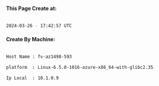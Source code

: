 
   
#### This Page Create at:

```bash

2024-03-26 - 17:42:57 UTC

```

#### Create By Machine:

```bash

Host Name : fv-az1498-593

platform  : Linux-6.5.0-1016-azure-x86_64-with-glibc2.35

Ip Local  : 10.1.0.9

```

